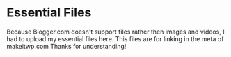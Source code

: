 # Essential Files
Because Blogger.com doesn't support files rather then images and videos, I had to upload my essential files here.
This files are for linking in the meta of makeitwp.com
Thanks for understanding!
